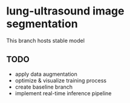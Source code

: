 # lung-ultrasound image segmentation
This branch hosts stable model


## TODO
- apply data augmentation
- optimize & visualize training process
- create baseline branch
- implement real-time inference pipeline